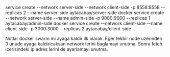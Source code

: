 service create --network server-side --network client-side -p 8558:8558 --replicas 2 --name server-side aytacabay/server-side
docker service create --network server-side --name admin-side -p 9000:9000 --replicas 1 aytacabay/admin-side
docker service create --network client-side --name client-side -p 3000:3000 --replicas 2 aytacabay/client-side

Notlar
docker swarm mi ayaga kaldir ilk olarak. 
Eger tekbir node uzerinden 3 unude ayaga kaldiricaksan network lerini baglamayi unutma.
Sonra fetch icerisindeki ip adres lerini de ayarlamayi unutma.
